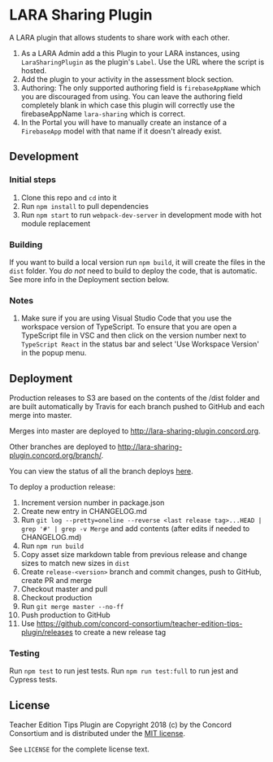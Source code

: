 # LARA Sharing Plugin

A LARA plugin that allows students to share work with each other.

1. As a LARA Admin add a this Plugin to your LARA instances, using `LaraSharingPlugin`
as the plugin's `Label`. Use the URL where the script is hosted.
2. Add the plugin to your activity in the assessment block section.
3. Authoring:  The only supported authoring field is `firebaseAppName` which you
are discouraged from using. You can leave the authoring field completely blank
in which case this plugin will correctly use the firebaseAppName `lara-sharing`
which is correct.
4. In the Portal you will have to manually create an instance of a `FirebaseApp`
model with that name if it doesn't already exist.

## Development

### Initial steps

1. Clone this repo and `cd` into it
2. Run `npm install` to pull dependencies
3. Run `npm start` to run `webpack-dev-server` in development mode with hot module replacement

### Building

If you want to build a local version run `npm build`, it will create the files in the `dist` folder.
You *do not* need to build to deploy the code, that is automatic.  See more info in the Deployment section below.

### Notes

1. Make sure if you are using Visual Studio Code that you use the workspace version of TypeScript.
   To ensure that you are open a TypeScript file in VSC and then click on the version number next to
   `TypeScript React` in the status bar and select 'Use Workspace Version' in the popup menu.

## Deployment

Production releases to S3 are based on the contents of the /dist folder and are built automatically by Travis
for each branch pushed to GitHub and each merge into master.

Merges into master are deployed to http://lara-sharing-plugin.concord.org.

Other branches are deployed to http://lara-sharing-plugin.concord.org/branch/<name>.

You can view the status of all the branch deploys [here](https://travis-ci.org/concord-consortium/lara-sharing-plugin/branches).

To deploy a production release:

1. Increment version number in package.json
2. Create new entry in CHANGELOG.md
3. Run `git log --pretty=oneline --reverse <last release tag>...HEAD | grep '#' | grep -v Merge` and add contents (after edits if needed to CHANGELOG.md)
4. Run `npm run build`
5. Copy asset size markdown table from previous release and change sizes to match new sizes in `dist`
6. Create `release-<version>` branch and commit changes, push to GitHub, create PR and merge
7. Checkout master and pull
8. Checkout production
9. Run `git merge master --no-ff`
10. Push production to GitHub
11. Use https://github.com/concord-consortium/teacher-edition-tips-plugin/releases to create a new release tag

### Testing

Run `npm test` to run jest tests. Run `npm run test:full` to run jest and Cypress tests.

## License

Teacher Edition Tips Plugin are Copyright 2018 (c) by the Concord Consortium and is distributed under the [MIT license](http://www.opensource.org/licenses/MIT).

See `LICENSE` for the complete license text.
